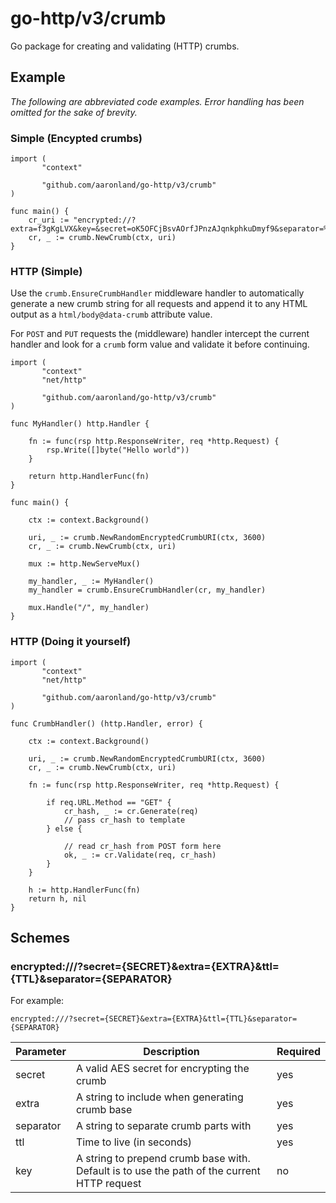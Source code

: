 # go-http/v3/crumb

Go package for creating and validating (HTTP) crumbs.

## Example

_The following are abbreviated code examples. Error handling has been omitted for the sake of brevity._

### Simple (Encypted crumbs)

```
import (
       "context"
       
       "github.com/aaronland/go-http/v3/crumb"
)

func main() {
	cr_uri := "encrypted://?extra=f3gKgLVX&key=&secret=oK5OFCjBsvAOrfJPnzAJqnkphkuDmyf9&separator=%3A&ttl=3600"
	cr, _ := crumb.NewCrumb(ctx, uri)
}

```

### HTTP (Simple)

Use the `crumb.EnsureCrumbHandler` middleware handler to automatically generate a new crumb string for all requests and append it to any HTML output as a `html/body@data-crumb` attribute value.

For `POST` and `PUT` requests the (middleware) handler intercept the current handler and look for a `crumb` form value and validate it before continuing.

```
import (
       "context"
       "net/http"

       "github.com/aaronland/go-http/v3/crumb"
)

func MyHandler() http.Handler {

	fn := func(rsp http.ResponseWriter, req *http.Request) {
		rsp.Write([]byte("Hello world"))
	}

	return http.HandlerFunc(fn)
}

func main() {

	ctx := context.Background()
	
	uri, _ := crumb.NewRandomEncryptedCrumbURI(ctx, 3600)
	cr, _ := crumb.NewCrumb(ctx, uri)

	mux := http.NewServeMux()
	
	my_handler, _ := MyHandler()
	my_handler = crumb.EnsureCrumbHandler(cr, my_handler)

	mux.Handle("/", my_handler)
}
```

### HTTP (Doing it yourself)

```
import (
       "context"
       "net/http"

       "github.com/aaronland/go-http/v3/crumb"
)

func CrumbHandler() (http.Handler, error) {

	ctx := context.Background()
	
	uri, _ := crumb.NewRandomEncryptedCrumbURI(ctx, 3600)
	cr, _ := crumb.NewCrumb(ctx, uri)

	fn := func(rsp http.ResponseWriter, req *http.Request) {

		if req.URL.Method == "GET" {
			cr_hash, _ := cr.Generate(req)
			// pass cr_hash to template
		} else {

			// read cr_hash from POST form here
			ok, _ := cr.Validate(req, cr_hash)	
		}
	}

	h := http.HandlerFunc(fn)
	return h, nil
}
```

## Schemes

### encrypted:///?secret={SECRET}&extra={EXTRA}&ttl={TTL}&separator={SEPARATOR}

For example:

```
encrypted:///?secret={SECRET}&extra={EXTRA}&ttl={TTL}&separator={SEPARATOR}
```

| Parameter | Description | Required |
| --- | --- | --- |
| secret | A valid AES secret for encrypting the crumb | yes |
| extra | A string to include when generating crumb base | yes |
| separator | A string to separate crumb parts with | yes |
| ttl | Time to live (in seconds) | yes |
| key | A string to prepend crumb base with. Default is to use the path of the current HTTP request | no |